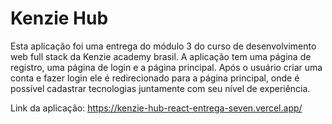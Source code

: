 # Kenzie Hub 

Esta aplicação foi uma entrega do módulo 3 do curso de desenvolvimento web full stack da Kenzie academy brasil. A aplicação tem uma página de registro, uma página de login e a página principal. Após o usuário criar uma conta e fazer login ele é redirecionado para a página principal, onde é possível cadastrar tecnologias juntamente com seu nível de experiência.

Link da aplicação: https://kenzie-hub-react-entrega-seven.vercel.app/

